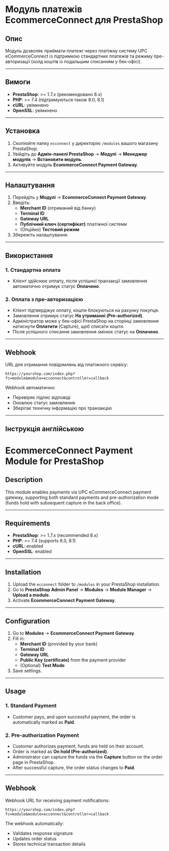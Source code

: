 
# Модуль платежів EcommerceConnect для PrestaShop

## Опис

Модуль дозволяє приймати платежі через платіжну систему UPC eCommerceConnect із підтримкою стандартних платежів та режиму пре-авторизації (холд коштів із подальшим списанням у бек-офісі).

---

## Вимоги

- **PrestaShop**: >= 1.7.x (рекомендовано 8.x)
- **PHP**: >= 7.4 (підтримуються також 8.0, 8.1)
- **cURL**: увімкнено
- **OpenSSL**: увімкнено

---

## Установка

1. Скопіюйте папку `ecconnect` у директорію `/modules` вашого магазину PrestaShop.
2. Увійдіть до **Адмін-панелі PrestaShop** → **Модулі** → **Менеджер модулів** → **Встановити модуль**.
3. Активуйте модуль **EcommerceConnect Payment Gateway**.

---

## Налаштування

1. Перейдіть у **Модулі** → **EcommerceConnect Payment Gateway**.
2. Введіть:
   - **Merchant ID** (отриманий від банку)
   - **Terminal ID**
   - **Gateway URL**
   - **Публічний ключ (сертифікат)** платіжної системи
   - (Опційно) **Тестовий режим**
3. Збережіть налаштування.
---

## Використання

### 1. **Стандартна оплата**

- Клієнт здійснює оплату, після успішної транзакції замовлення автоматично отримує статус **Оплачено**.

### 2. **Оплата з пре-авторизацією**

- Клієнт підтверджує оплату, кошти блокуються на рахунку покупця.
- Замовлення отримує статус **На утриманні (Pre-authorized)**.
- Адміністратор може у бек-офісі PrestaShop на сторінці замовлення натиснути **Оплатити** (Capture), щоб списати кошти.
- Після успішного списання замовлення змінює статус на **Оплачено**.

---

## Webhook

URL для отримання повідомлень від платіжного сервісу:
```
https://yourshop.com/index.php?fc=module&module=ecconnect&controller=callback
```

Webhook автоматично:
- Перевіряє підпис відповіді
- Оновлює статус замовлення
- Зберігає технічну інформацію про транзакцію

---

## Інструкція англійською

# EcommerceConnect Payment Module for PrestaShop

## Description

This module enables payments via UPC eCommerceConnect payment gateway, supporting both standard payments and pre-authorization mode (funds hold with subsequent capture in the back office).

---

## Requirements

- **PrestaShop**: >= 1.7.x (recommended 8.x)
- **PHP**: >= 7.4 (supports 8.0, 8.1)
- **cURL**: enabled
- **OpenSSL**: enabled

---

## Installation

1. Upload the `ecconnect` folder to `/modules` in your PrestaShop installation.
2. Go to **PrestaShop Admin Panel** → **Modules** → **Module Manager** → **Upload a module**.
3. Activate **EcommerceConnect Payment Gateway**.

---

## Configuration

1. Go to **Modules** → **EcommerceConnect Payment Gateway**.
2. Fill in:
   - **Merchant ID** (provided by your bank)
   - **Terminal ID**
   - **Gateway URL**
   - **Public Key (certificate)** from the payment provider
   - (Optional) **Test Mode**
3. Save settings.
---

## Usage

### 1. **Standard Payment**

- Customer pays, and upon successful payment, the order is automatically marked as **Paid**.

### 2. **Pre-authorization Payment**

- Customer authorizes payment, funds are held on their account.
- Order is marked as **On hold (Pre-authorized)**.
- Administrator can capture the funds via the **Capture** button on the order page in PrestaShop.
- After successful capture, the order status changes to **Paid**.

---

## Webhook

Webhook URL for receiving payment notifications:
```
https://yourshop.com/index.php?fc=module&module=ecconnect&controller=callback
```

The webhook automatically:
- Validates response signature
- Updates order status
- Stores technical transaction details
